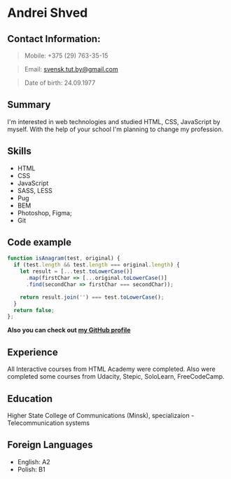 # Andrei Shved

## Contact Information:
> Mobile: +375 (29) 763-35-15

> Email: svensk.tut.by@gmail.com

> Date of birth: 24.09.1977


## Summary

I'm interested in web technologies and studied HTML, CSS, JavaScript by myself. With the help of your school I'm planning to change my profession.


## Skills
* HTML
* CSS
* JavaScript
* SASS, LESS
* Pug
* BEM
* Photoshop, Figma;
* Git

## Code example


```javascript
function isAnagram(test, original) {
  if (test.length && test.length === original.length) {
    let result = [...test.toLowerCase()]
      .map(firstChar => [...original.toLowerCase()]
      .find(secondChar => firstChar === secondChar));

    return result.join('') === test.toLowerCase();
  }
  return false;
};
```

**Also you can check out [my GitHub profile](https://github.com/svensktutby)**

## Experience

All Interactive courses from HTML Academy were completed. Also were completed some courses from Udacity, Stepic, SoloLearn, FreeCodeCamp.

## Education

Higher State College of Communications (Minsk), specializaion - Telecommunication systems

## Foreign Languages

* English: A2
* Polish: B1

